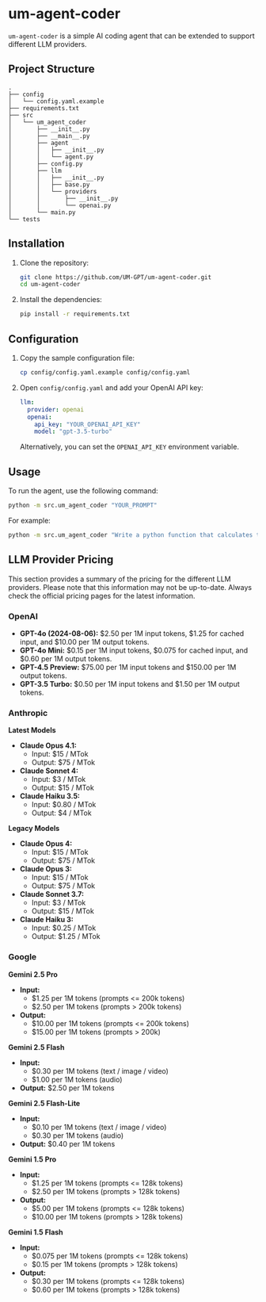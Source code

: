 # um-agent-coder

`um-agent-coder` is a simple AI coding agent that can be extended to support different LLM providers.

## Project Structure

```
.
├── config
│   └── config.yaml.example
├── requirements.txt
├── src
│   └── um_agent_coder
│       ├── __init__.py
│       ├── __main__.py
│       ├── agent
│       │   ├── __init__.py
│       │   └── agent.py
│       ├── config.py
│       ├── llm
│       │   ├── __init__.py
│       │   ├── base.py
│       │   └── providers
│       │       ├── __init__.py
│       │       └── openai.py
│       └── main.py
└── tests
```

## Installation

1.  Clone the repository:
    ```bash
    git clone https://github.com/UM-GPT/um-agent-coder.git
    cd um-agent-coder
    ```

2.  Install the dependencies:
    ```bash
    pip install -r requirements.txt
    ```

## Configuration

1.  Copy the sample configuration file:
    ```bash
    cp config/config.yaml.example config/config.yaml
    ```

2.  Open `config/config.yaml` and add your OpenAI API key:
    ```yaml
    llm:
      provider: openai
      openai:
        api_key: "YOUR_OPENAI_API_KEY"
        model: "gpt-3.5-turbo"
    ```

    Alternatively, you can set the `OPENAI_API_KEY` environment variable.

## Usage

To run the agent, use the following command:

```bash
python -m src.um_agent_coder "YOUR_PROMPT"
```

For example:

```bash
python -m src.um_agent_coder "Write a python function that calculates the factorial of a number."
```

## LLM Provider Pricing

This section provides a summary of the pricing for the different LLM providers. Please note that this information may not be up-to-date. Always check the official pricing pages for the latest information.

### OpenAI

*   **GPT-4o (2024-08-06):** $2.50 per 1M input tokens, $1.25 for cached input, and $10.00 per 1M output tokens.
*   **GPT-4o Mini:** $0.15 per 1M input tokens, $0.075 for cached input, and $0.60 per 1M output tokens.
*   **GPT-4.5 Preview:** $75.00 per 1M input tokens and $150.00 per 1M output tokens.
*   **GPT-3.5 Turbo:** $0.50 per 1M input tokens and $1.50 per 1M output tokens.

### Anthropic

**Latest Models**

*   **Claude Opus 4.1:**
    *   Input: $15 / MTok
    *   Output: $75 / MTok
*   **Claude Sonnet 4:**
    *   Input: $3 / MTok
    *   Output: $15 / MTok
*   **Claude Haiku 3.5:**
    *   Input: $0.80 / MTok
    *   Output: $4 / MTok

**Legacy Models**

*   **Claude Opus 4:**
    *   Input: $15 / MTok
    *   Output: $75 / MTok
*   **Claude Opus 3:**
    *   Input: $15 / MTok
    *   Output: $75 / MTok
*   **Claude Sonnet 3.7:**
    *   Input: $3 / MTok
    *   Output: $15 / MTok
*   **Claude Haiku 3:**
    *   Input: $0.25 / MTok
    *   Output: $1.25 / MTok

### Google

**Gemini 2.5 Pro**

*   **Input:**
    *   $1.25 per 1M tokens (prompts <= 200k tokens)
    *   $2.50 per 1M tokens (prompts > 200k tokens)
*   **Output:**
    *   $10.00 per 1M tokens (prompts <= 200k tokens)
    *   $15.00 per 1M tokens (prompts > 200k)

**Gemini 2.5 Flash**

*   **Input:**
    *   $0.30 per 1M tokens (text / image / video)
    *   $1.00 per 1M tokens (audio)
*   **Output:** $2.50 per 1M tokens

**Gemini 2.5 Flash-Lite**

*   **Input:**
    *   $0.10 per 1M tokens (text / image / video)
    *   $0.30 per 1M tokens (audio)
*   **Output:** $0.40 per 1M tokens

**Gemini 1.5 Pro**

*   **Input:**
    *   $1.25 per 1M tokens (prompts <= 128k tokens)
    *   $2.50 per 1M tokens (prompts > 128k tokens)
*   **Output:**
    *   $5.00 per 1M tokens (prompts <= 128k tokens)
    *   $10.00 per 1M tokens (prompts > 128k tokens)

**Gemini 1.5 Flash**

*   **Input:**
    *   $0.075 per 1M tokens (prompts <= 128k tokens)
    *   $0.15 per 1M tokens (prompts > 128k tokens)
*   **Output:**
    *   $0.30 per 1M tokens (prompts <= 128k tokens)
    *   $0.60 per 1M tokens (prompts > 128k tokens)
